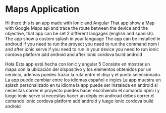 # Maps Application

Hi there this is an app made with Ionic and Angular That app show a Map with Google Maps api and trace the route between the device and the objective, that app can be set 2 different langages (english and spanish). The app show a custom splash in your language The app can be installed in androud if you need to run the proyect you need to run the command npm i and after ionic serve if you need to run in your device you need to run ionic cordova platform add android and after ionic cordova build android

Hola Esta app está hecha con Ionic y angular 5 Consiste en mostrar un mapa con la ubicación del dispositivo y los elementos obtenidos por un servicio, ademas puedes trazar la ruta entre el disp y el punto seleccionado. La app puede cambiar entre los idiomas español e ingles La app muestra un splash personalizado en tu idioma la app puede ser instalada en android si necesitas correr el proyecto puedes hacer escribiendo el comando npmi i y luego ionic serve si necesitas hacer un deply en androud debes correr el comando ionic cordova platform add android y luego ionic cordova build android
